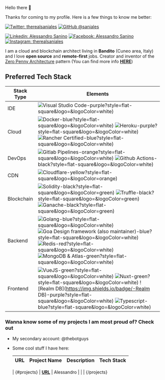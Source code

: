 Hello there 👋

Thanks for coming to my profile. Here is a few things to know me better:

[![Twitter: therealsaniales](https://img.shields.io/twitter/follow/therealsaniales?style=social)](https://twitter.com/ThaiiBraga)
[![GitHub @saniales](https://img.shields.io/github/followers/saniales?label=follow&style=social)](https://github.com/saniales)

[![Linkedin: Alessandro Sanino](https://img.shields.io/badge/-Alessandro%20Sanino-blue?style=flat-square&logo=Linkedin&logoColor=white&link=https://www.linkedin.com/in/alessandrosanino)](https://www.linkedin.com/in/alessandrosanino)
[![Facebook: Alessandro Sanino](https://img.shields.io/badge/-Alessandro%20Sanino-blue?style=flat-square&logo=Facebook&logoColor=white&link=https://www.facebook.com/therealsaniales)](https://www.facebook.com/therealsaniales)
[![Instagram: therealsaniales](https://img.shields.io/badge/-therealsaniales-pink?style=flat-square&logo=Instagram&logoColor=white&link=https://instagram.com/therealsaniales)](https://instagram.com/therealsaniales)

I am a cloud and blockchain architect living in **Bandito** (Cuneo area, Italy) and I love **open source** and **remote-first** jobs. Creator and inventor of the [Zero Penny Architecture](https://github.com/zero-penny-architecture) pattern (You can find more info [**HERE**](https://medium.com/@saniales/the-0-penny-architecture-explained-how-i-created-a-complete-development-environment-composing-4f1318c71a17))

## Preferred Tech Stack

| Stack Type | Elements |
| ---------- | -------- |
| IDE |  ![Visual Studio Code](https://img.shields.io/badge/-Visual%20Studio%20Code)-purple?style=flat-square&logo=&logoColor=white)  |
| Cloud |  ![Docker](https://img.shields.io/badge/-Docker)-blue?style=flat-square&logo=&logoColor=white)  ![Heroku](https://img.shields.io/badge/-Heroku)-purple?style=flat-square&logo=&logoColor=white)  ![Rancher Certified](https://img.shields.io/badge/-Rancher%20Certified)-blue?style=flat-square&logo=&logoColor=white)  |
| DevOps |  ![Gitlab Pipelines](https://img.shields.io/badge/-Gitlab%20Pipelines)-orange?style=flat-square&logo=&logoColor=white)  ![Github Actions](https://img.shields.io/badge/-Github%20Actions)-black?style=flat-square&logo=&logoColor=white)  |
| CDN |  ![Cloudflare](https://img.shields.io/badge/-Cloudflare)-yellow?style=flat-square&logo=&logoColor=orange)  |
| Blockchain |  ![Solidity](https://img.shields.io/badge/-Solidity)-black?style=flat-square&logo=&logoColor=green)  ![Truffle](https://img.shields.io/badge/-Truffle)-black?style=flat-square&logo=&logoColor=green)  ![Ganache](https://img.shields.io/badge/-Ganache)-black?style=flat-square&logo=&logoColor=green)  |
| Backend |  ![Golang](https://img.shields.io/badge/-Golang)-blue?style=flat-square&logo=&logoColor=white)  ![Goa Design framework (also maintainer)](https://img.shields.io/badge/-Goa%20Design%20framework%20(also%20maintainer))-blue?style=flat-square&logo=&logoColor=white)  ![Redis](https://img.shields.io/badge/-Redis)-red?style=flat-square&logo=&logoColor=white)  ![MongoDB &amp; Atlas](https://img.shields.io/badge/-MongoDB%20&amp;%20Atlas)-green?style=flat-square&logo=&logoColor=white)  |
| Frontend |  ![VueJS](https://img.shields.io/badge/-VueJS)-green?style=flat-square&logo=&logoColor=white)  ![Nuxt](https://img.shields.io/badge/-Nuxt)-green?style=flat-square&logo=&logoColor=white)  ![Realm DB](https://img.shields.io/badge/-Realm DB)-purple?style=flat-square&logo=&logoColor=white)  ![Typescript](https://img.shields.io/badge/-Typescript)-blue?style=flat-square&logo=&logoColor=white)  |

### Wanna know some of my projects I am most proud of? Check out

- My secondary account: @thebotguys

- Some cool stuff I have here:

  | URL | Project Name | Description | Tech Stack |
  | --- | ------------ | ----------- | ---------- |
  | 
{#projects}
  | [**URL**]() | Alessandro |  |  |
{/projects}
